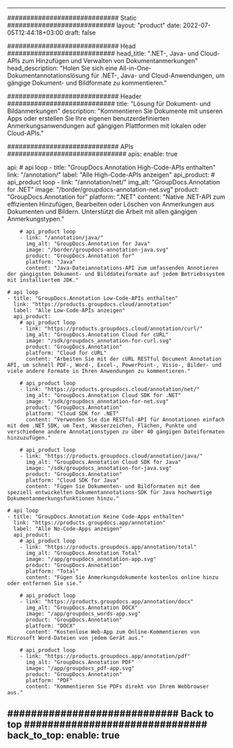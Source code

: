 
---
############################# Static ############################
layout: "product"
date: 2022-07-05T12:44:18+03:00
draft: false

############################# Head ############################
head_title: ".NET-, Java- und Cloud-APIs zum Hinzufügen und Verwalten von Dokumentanmerkungen"
head_description: "Holen Sie sich eine All-in-One-Dokumentannotationslösung für .NET-, Java- und Cloud-Anwendungen, um gängige Dokument- und Bildformate zu kommentieren."

############################# Header ############################
title: "Lösung für Dokument- und Bildanmerkungen"
description: "Kommentieren Sie Dokumente mit unseren Apps oder erstellen Sie Ihre eigenen benutzerdefinierten Anmerkungsanwendungen auf gängigen Plattformen mit lokalen oder Cloud-APIs."

############################# APIs ###############################
apis:
  enable: true

  api:
    # api loop
    - title: "GroupDocs.Annotation High-Code-APIs enthalten"
      link: "/annotation/"
      label: "Alle High-Code-APIs anzeigen"
      api_product:
        # api_product loop
        - link: "/annotation/net/"
          img_alt: "GroupDocs.Annotation for .NET"
          image: "/border/groupdocs-annotation-net.svg"
          product: "GroupDocs.Annotation for"
          platform: ".NET"
          content: "Native .NET-API zum effizienten Hinzufügen, Bearbeiten oder Löschen von Anmerkungen aus Dokumenten und Bildern. Unterstützt die Arbeit mit allen gängigen Anmerkungstypen."

        # api_product loop
        - link: "/annotation/java/"
          img_alt: "GroupDocs.Annotation for Java"
          image: "/border/groupdocs-annotation-java.svg"
          product: "GroupDocs.Annotation for"
          platform: "Java"
          content: "Java-Dateiannotations-API zum umfassenden Annotieren der gängigsten Dokument- und Bilddateiformate auf jedem Betriebssystem mit installiertem JDK."

    # api loop
    - title: "GroupDocs.Annotation Low-Code-APIs enthalten"
      link: "https://products.groupdocs.cloud/annotation"
      label: "Alle Low-Code-APIs anzeigen"
      api_product:
        # api_product loop
        - link: "https://products.groupdocs.cloud/annotation/curl/"
          img_alt: "GroupDocs.Annotation Cloud for cURL"
          image: "/sdk/groupdocs_annotation-for-curl.svg"
          product: "GroupDocs.Annotation"
          platform: "Cloud for cURL"
          content: "Arbeiten Sie mit der cURL RESTful Document Annotation API, um schnell PDF-, Word-, Excel-, PowerPoint-, Visio-, Bilder- und viele andere Formate in Ihren Anwendungen zu kommentieren."

        # api_product loop
        - link: "https://products.groupdocs.cloud/annotation/net/"
          img_alt: "GroupDocs.Annotation Cloud SDK for .NET"
          image: "/sdk/groupdocs_annotation-for-net.svg"
          product: "GroupDocs.Annotation"
          platform: "Cloud SDK for .NET"
          content: "Verwenden Sie die RESTful-API für Annotationen einfach mit dem .NET SDK, um Text, Wasserzeichen, Flächen, Punkte und verschiedene andere Annotationstypen zu über 40 gängigen Dateiformaten hinzuzufügen."

        # api_product loop
        - link: "https://products.groupdocs.cloud/annotation/java/"
          img_alt: "GroupDocs.Annotation Cloud SDK for Java"
          image: "/sdk/groupdocs_annotation-for-java.svg"
          product: "GroupDocs.Annotation"
          platform: "Cloud SDK for Java"
          content: "Fügen Sie Dokumenten- und Bildformaten mit dem speziell entwickelten Dokumentannotations-SDK für Java hochwertige Dokumentanmerkungsfunktionen hinzu."

    # api loop
    - title: "GroupDocs.Annotation Keine Code-Apps enthalten"
      link: "https://products.groupdocs.app/annotation"
      label: "Alle No-Code-Apps anzeigen"
      api_product:
        # api_product loop
        - link: "https://products.groupdocs.app/annotation/total"
          img_alt: "GroupDocs.Annotation Total"
          image: "/app/groupdocs_annotation-app.svg"
          product: "GroupDocs.Annotation"
          platform: "Total"
          content: "Fügen Sie Anmerkungsdokumente kostenlos online hinzu oder entfernen Sie sie."

        # api_product loop
        - link: "https://products.groupdocs.app/annotation/docx"
          img_alt: "GroupDocs.Annotation DOCX"
          image: "/app/groupdocs_words-app.svg"
          product: "GroupDocs.Annotation"
          platform: "DOCX"
          content: "Kostenlose Web-App zum Online-Kommentieren von Microsoft Word-Dateien von jedem Gerät aus."

        # api_product loop
        - link: "https://products.groupdocs.app/annotation/pdf"
          img_alt: "GroupDocs.Annotation PDF"
          image: "/app/groupdocs_pdf-app.svg"
          product: "GroupDocs.Annotation"
          platform: "PDF"
          content: "Kommentieren Sie PDFs direkt von Ihrem Webbrowser aus."

############################# Back to top ###############################
back_to_top:
  enable: true
---